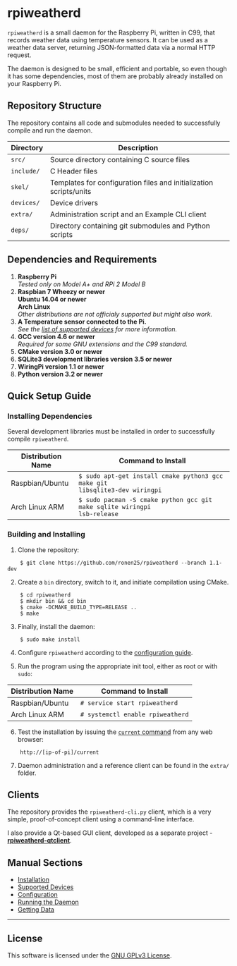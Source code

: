 # rpiweatherd
<code>rpiweatherd</code> is a small daemon for the Raspberry Pi, written in C99, that records weather data using temperature sensors.
It can be used as a weather data server, returning JSON-formatted data via a normal HTTP request.

The daemon is designed to be small, efficient and portable, so even though it has some dependencies,
most of them are probably already installed on your Raspberry Pi.

## Repository Structure
The repository contains all code and submodules needed to successfully compile and run the daemon.

|Directory|Description|
|---------|-----------|
|<code>src/</code>|Source directory containing C source files|
|<code>include/</code>|C Header files|
|<code>skel/</code>|Templates for configuration files and initialization scripts/units|
|<code>devices/</code>|Device drivers|
|<code>extra/</code>|Administration script and an Example CLI client|
|<code>deps/</code>|Directory containing git submodules and Python scripts|

## Dependencies and Requirements
1. **Raspberry Pi**
<br />_Tested only on Model A+ and RPi 2 Model B_
2. **Raspbian 7 Wheezy or newer** <br />
   **Ubuntu 14.04 or newer** <br />
   **Arch Linux** <br />
_Other distributions are not officialy supported but might also work._
3. **A Temperature sensor connected to the Pi.**
<br />_See the [list of supported devices](https://github.com/ronen25/rpiweatherd/wiki/Device-Support) for more information._
4. **GCC version 4.6 or newer**
<br />_Required for some GNU extensions and the C99 standard._
5. **CMake version 3.0 or newer**
6. **SQLite3 development libraries version 3.5 or newer**
7. **WiringPi version 1.1 or newer**
8. **Python version 3.2 or newer**

## Quick Setup Guide
### Installing Dependencies
Several development libraries must be installed in order to successfully compile <code>rpiweatherd</code>.

|Distribution Name|Command to Install|
|-----------------|------------------|
|Raspbian/Ubuntu|<code>$ sudo apt-get install cmake python3 gcc make git libsqlite3-dev wiringpi</code>|
|Arch Linux ARM|<code>$ sudo pacman -S cmake python gcc git make sqlite wiringpi lsb-release</code>|

### Building and Installing
1) Clone the repository:
```
    $ git clone https://github.com/ronen25/rpiweatherd --branch 1.1-dev
```

2) Create a <code>bin</code> directory, switch to it, and initiate compilation using CMake.
```
    $ cd rpiweatherd
    $ mkdir bin && cd bin
    $ cmake -DCMAKE_BUILD_TYPE=RELEASE ..
    $ make
```

3) Finally, install the daemon:
```
    $ sudo make install
```
4) Configure <code>rpiweatherd</code> according to the [configuration guide](https://github.com/ronen25/rpiweatherd/wiki/Dameon-Configuration).

5) Run the program using the appropriate init tool, either as root or with <code>sudo</code>:

|Distribution Name|Command to Install|
|-----------------|------------------|
|Raspbian/Ubuntu|<code># service start rpiweatherd</code>|
|Arch Linux ARM|<code># systemctl enable rpiweatherd</code>|

6) Test the installation by issuing the [<code>current</code> command](https://github.com/ronen25/rpiweatherd/wiki/Getting-Data#current) from any web browser:
```
    http://[ip-of-pi]/current
```

7) Daemon administration and a reference client can be found in the <code>extra/</code> folder.

## Clients
The repository provides the <code>rpiweatherd-cli.py</code> client, which is a very simple, proof-of-concept client using a command-line interface.

I also provide a Qt-based GUI client, developed as a separate project - **[rpiweatherd-qtclient](https://github.com/ronen25/rpiweatherd-qtclient)**.

## Manual Sections
- [Installation](https://github.com/ronen25/rpiweatherd/wiki/Installation)
- [Supported Devices](https://github.com/ronen25/rpiweatherd/wiki/Supported-Devices)
- [Configuration](https://github.com/ronen25/rpiweatherd/wiki/Dameon-Configuration)
- [Running the Daemon](https://github.com/ronen25/rpiweatherd/wiki/Running-the-Daemon)
- [Getting Data](https://github.com/ronen25/rpiweatherd/wiki/Getting-Data)

***

## License
This software is licensed under the [GNU GPLv3 License](http://www.gnu.org/licenses/gpl-3.0.html).
